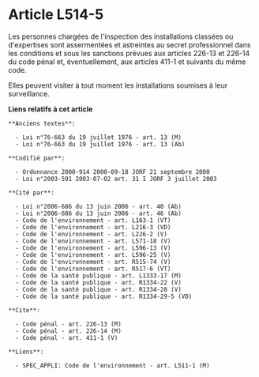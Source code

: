 # Article L514-5

Les personnes chargées de l'inspection des installations classées ou d'expertises sont assermentées et astreintes au secret
professionnel dans les conditions et sous les sanctions prévues aux articles 226-13 et 226-14 du code pénal et,
éventuellement, aux articles 411-1 et suivants du même code.

Elles peuvent visiter à tout moment les installations soumises à leur surveillance.

**Liens relatifs à cet article**

	**Anciens textes**:

	  - Loi n°76-663 du 19 juillet 1976 - art. 13 (M)
	  - Loi n°76-663 du 19 juillet 1976 - art. 13 (Ab)

	**Codifié par**:

	  - Ordonnance 2000-914 2000-09-18 JORF 21 septembre 2000
	  - Loi n°2003-591 2003-07-02 art. 31 I JORF 3 juillet 2003

	**Cité par**:

	  - Loi n°2006-686 du 13 juin 2006 - art. 40 (Ab)
	  - Loi n°2006-686 du 13 juin 2006 - art. 46 (Ab)
	  - Code de l'environnement - art. L163-1 (VT)
	  - Code de l'environnement - art. L216-3 (VD)
	  - Code de l'environnement - art. L226-2 (V)
	  - Code de l'environnement - art. L571-18 (V)
	  - Code de l'environnement - art. L596-13 (V)
	  - Code de l'environnement - art. L596-25 (V)
	  - Code de l'environnement - art. R515-74 (V)
	  - Code de l'environnement - art. R517-6 (VT)
	  - Code de la santé publique - art. L1333-17 (M)
	  - Code de la santé publique - art. R1334-22 (V)
	  - Code de la santé publique - art. R1334-28 (V)
	  - Code de la santé publique - art. R1334-29-5 (VD)

	**Cite**:

	  - Code pénal - art. 226-13 (M)
	  - Code pénal - art. 226-14 (M)
	  - Code pénal - art. 411-1 (V)

	**Liens**:

	  - SPEC_APPLI: Code de l'environnement - art. L511-1 (M)
